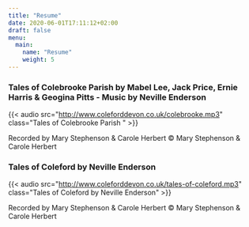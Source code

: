 ```yaml
---
title: "Resume"
date: 2020-06-01T17:11:12+02:00
draft: false
menu:
  main:
    name: "Resume"
    weight: 5
---
```

### Tales of Colebrooke Parish by Mabel Lee, Jack Price, Ernie Harris & Geogina Pitts - Music by Neville Enderson

{{< audio src="http://www.coleforddevon.co.uk/colebrooke.mp3" class="Tales of Colebrooke Parish " >}}

Recorded by Mary Stephenson & Carole Herbert
© Mary Stephenson & Carole Herbert

### Tales of Coleford by Neville Enderson

{{< audio src="http://www.coleforddevon.co.uk/tales-of-coleford.mp3" class="Tales of Coleford by Neville Enderson" >}}

Recorded by Mary Stephenson & Carole Herbert
© Mary Stephenson & Carole Herbert


